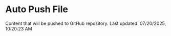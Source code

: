 # Auto Push File

Content that will be pushed to GitHub repository.
Last updated: 07/20/2025, 10:20:23 AM